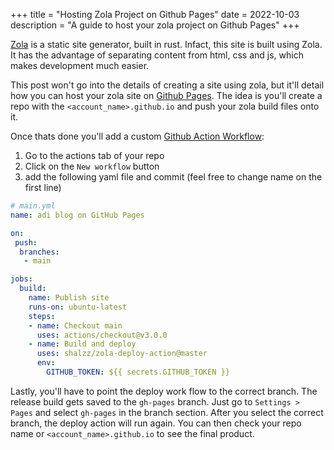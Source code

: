 +++
title = "Hosting Zola Project on Github Pages"
date = 2022-10-03
description = "A guide to host your zola project on Github Pages"
+++

[Zola](https://www.getzola.org/) is a static site generator, built in rust.
Infact, this site is built using Zola.
It has the advantage of separating content from html, css and js, which makes development
much easier.

This post won't go into the details of creating a site using zola, but it'll detail how
you can host your zola site on [Github Pages](https://pages.github.com/).
The idea is you'll create a repo with the `<account_name>.github.io`
and push your zola build files onto it.

Once thats done you'll add a custom [Github Action Workflow](https://github.com/features/actions):
1. Go to the actions tab of your repo
2. Click on the `New workflow` button
3. add the following yaml file and commit (feel free to change name on the first line)

```yaml
# main.yml
name: adi blog on GitHub Pages

on: 
 push:
  branches:
   - main

jobs:
  build:
    name: Publish site
    runs-on: ubuntu-latest
    steps:
    - name: Checkout main
      uses: actions/checkout@v3.0.0
    - name: Build and deploy
      uses: shalzz/zola-deploy-action@master
      env:
        GITHUB_TOKEN: ${{ secrets.GITHUB_TOKEN }}
```

Lastly, you'll have to point the deploy work flow to the correct branch.
The release build gets saved to the `gh-pages` branch.
Just go to `Settings > Pages` and select `gh-pages` in the branch section.
After you select the correct branch, the deploy action will run again.
You can then check your repo name or `<account_name>.github.io` to see the 
final product.

